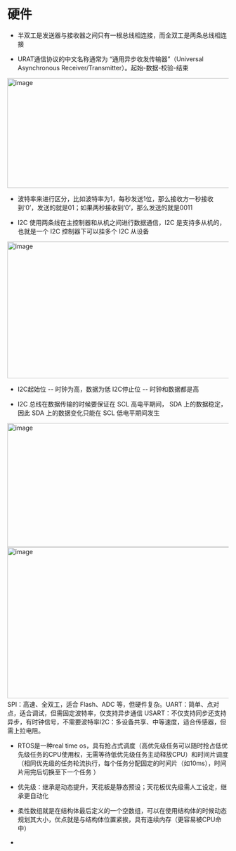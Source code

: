 # 硬件
- 半双工是发送器与接收器之间只有一根总线相连接，而全双工是两条总线相连接

- URAT通信协议的中文名称通常为 ​​“通用异步收发传输器”​​（Universal Asynchronous Receiver/Transmitter）。起始-数据-校验-结束
<img width="697" height="250" alt="image" src="https://github.com/user-attachments/assets/42bb30a4-d993-4185-b1f7-f88e2cdcf037" />

- 波特率来进行区分，比如波特率为1，每秒发送1位，那么接收方一秒接收到‘0’，发送的就是01；如果两秒接收到‘0’，那么发送的就是0011

- I2C 使用两条线在主控制器和从机之间进行数据通信，I2C 是支持多从机的，也就是一个 I2C 控制器下可以挂多个 I2C 从设备
<img width="861" height="311" alt="image" src="https://github.com/user-attachments/assets/f17a419d-d770-4af9-85b5-f734d9488135" />

- I2C起始位 -- 时钟为高，数据为低  I2C停止位 -- 时钟和数据都是高

- I2C 总线在数据传输的时候要保证在 SCL 高电平期间， SDA 上的数据稳定，因此 SDA 上的数据变化只能在 SCL 低电平期间发生
<img width="951" height="282" alt="image" src="https://github.com/user-attachments/assets/4a8af527-7422-4f21-9e22-9280b5c2583d" />

<img width="956" height="344" alt="image" src="https://github.com/user-attachments/assets/e48e6e80-9177-47b0-aa7f-fc7079c32fc3" />
​​SPI​​：高速、全双工，适合 Flash、ADC 等，但硬件复杂。
​​UART​​：简单、点对点，适合调试，但需固定波特率，仅支持异步通信
USART：不仅支持同步还支持异步，有时钟信号，不需要波特率
​​I2C​​：多设备共享、中等速度，适合传感器，但需上拉电阻。

- RTOS是一种real time os，具有抢占式调度（高优先级任务可以随时抢占低优先级任务的CPU使用权，无需等待低优先级任务主动释放CPU）和时间片调度（相同优先级的任务轮流执行，每个任务分配固定的时间片（如10ms），时间片用完后切换至下一个任务
）

- 优先级：继承是动态提升，天花板是静态预设；天花板优先级需人工设定，继承更自动化

- 柔性数组就是在结构体最后定义的一个空数组，可以在使用结构体的时候动态规划其大小，优点就是与结构体位置紧挨，具有连续内存（更容易被CPU命中）

- 
